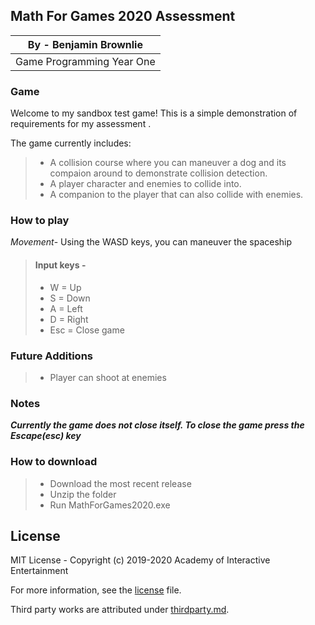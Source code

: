 
## Math For Games 2020 Assessment
By - Benjamin Brownlie |
--|
Game Programming Year One |

### Game

Welcome to my sandbox test game! This is a simple demonstration of requirements for my assessment
.

The game currently includes:
> - A collision course where you can maneuver a dog and its compaion around to demonstrate collision detection.
> - A player character and enemies to collide into.
> - A companion to the player that can also collide with enemies.
### How to play

*Movement*- Using the WASD keys, you can maneuver the spaceship
> #### Input keys -
> - W = Up
> - S = Down
> - A = Left
> - D = Right
> - Esc = Close game


### Future Additions

> - Player can shoot at enemies

### Notes
***Currently the game does not close itself. To close the game press the Escape(esc) key***

### How to download
> - Download the most recent release
> - Unzip the folder
> - Run MathForGames2020.exe


## License

MIT License - Copyright (c) 2019-2020 Academy of Interactive Entertainment

For more information, see the [license][lic] file.

Third party works are attributed under [thirdparty.md][3p].

[lic]:LICENSE.md
[3p]:THIRDPARTY.md
[raylib]:https://github.com/raysan5/raylib
